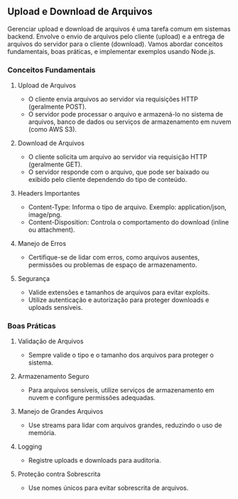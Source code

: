 ## Upload e Download de Arquivos

Gerenciar upload e download de arquivos é uma tarefa comum em sistemas backend. Envolve o envio de arquivos pelo cliente (upload) e a entrega de arquivos do servidor para o cliente (download). Vamos abordar conceitos fundamentais, boas práticas, e implementar exemplos usando Node.js.

### Conceitos Fundamentais

1. Upload de Arquivos
    * O cliente envia arquivos ao servidor via requisições HTTP (geralmente POST).
    * O servidor pode processar o arquivo e armazená-lo no sistema de arquivos, banco de dados ou serviços de armazenamento em nuvem (como AWS S3).

2. Download de Arquivos
    * O cliente solicita um arquivo ao servidor via requisição HTTP (geralmente GET).
    * O servidor responde com o arquivo, que pode ser baixado ou exibido pelo cliente dependendo do tipo de conteúdo.

3. Headers Importantes
    * Content-Type: Informa o tipo de arquivo. Exemplo: application/json, image/png.
    * Content-Disposition: Controla o comportamento do download (inline ou attachment).

4. Manejo de Erros
    * Certifique-se de lidar com erros, como arquivos ausentes, permissões ou problemas de espaço de armazenamento.

5. Segurança
    * Valide extensões e tamanhos de arquivos para evitar exploits.
    * Utilize autenticação e autorização para proteger downloads e uploads sensíveis.

### Boas Práticas

1. Validação de Arquivos
    * Sempre valide o tipo e o tamanho dos arquivos para proteger o sistema.

2. Armazenamento Seguro
    * Para arquivos sensíveis, utilize serviços de armazenamento em nuvem e configure permissões adequadas.

3. Manejo de Grandes Arquivos
    * Use streams para lidar com arquivos grandes, reduzindo o uso de memória.

4. Logging
    * Registre uploads e downloads para auditoria.

5. Proteção contra Sobrescrita
    * Use nomes únicos para evitar sobrescrita de arquivos.
